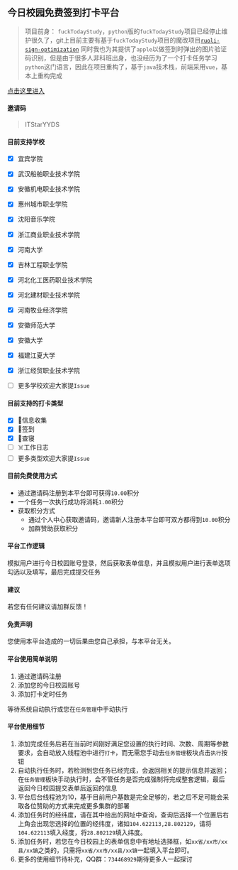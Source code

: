## 今日校园免费签到打卡平台

> 项目前身： `fuckTodayStudy`，`python`版的`fuckTodayStudy`项目已经停止维护很久了，git上目前主要有基于`fuckTodayStudy`项目的魔改项目[`ruoli-sign-optimization`](https://github.com/IceTiki/ruoli-sign-optimization) 同时我也为其提供了`apple`以做签到时弹出的图片验证码识别，但是由于很多人非科班出身，也没经历为了一个打卡任务学习`python`这门语言，因此在项目重构了，基于`java`技术栈，前端采用`vue`，基本上重构完成

<a href="https://itstar.ruoli.cc">点击这里进入</a>


#### 邀请码


> ITStarYYDS

#### 目前支持学校

- [x] 宜宾学院

- [x] 武汉船舶职业技术学院
- [x] 安徽机电职业技术学院 
- [x] 惠州城市职业学院  
- [x] 沈阳音乐学院 
- [x] 浙江商业职业技术学院 
- [x] 河南大学 
- [x] 吉林工程职业学院  
- [x] 河北化工医药职业技术学院
- [x] 河北建材职业技术学院
- [x] 河南牧业经济学院
- [x] 安徽师范大学
- [x] 安徽大学
- [x] 福建江夏大学
- [x] 浙江经贸职业技术学院
- [ ] 更多学校欢迎大家提`Issue`

#### 目前支持的打卡类型

- [x] 🥪信息收集
- [x] 🍺签到
- [x] 🐔查寝
- [ ] ☠️工作日志
- [ ] 更多类型欢迎大家提`Issue`

#### 目前免费使用方式

- 通过邀请码注册到本平台即可获得`10.00`积分
- 一个任务一次执行成功将消耗`1.00`积分
- 获取积分方式
  - 通过个人中心获取邀请码，邀请新人注册本平台即可双方都得到`10.00`积分
  - 加群赞助获取积分

#### 平台工作逻辑

模拟用户进行今日校园账号登录，然后获取表单信息，并且模拟用户进行表单选项勾选以及填写，最后完成提交任务

#### 建议

若您有任何建议请加群反馈！

#### 免责声明

您使用本平台造成的一切后果由您自己承担，与本平台无关。

#### 平台使用简单说明

1. 通过邀请码注册
2. 添加您的今日校园账号
3. 添加打卡定时任务

等待系统自动执行或您在`任务管理`中手动执行

#### 平台使用细节

1. 添加完成任务后若在当前时间刚好满足您设置的执行时间、次数、周期等参数要求，会自动放入线程池中进行`打卡`，而无需您手动去`任务管理`板块点击`执行`按钮
2. 自动执行任务时，若检测到您任务已经完成，会返回相关的提示信息并返回；在`任务管理`板块手动执行时，会不管任务是否完成强制将完成整套逻辑，最后返回今日校园提交表单后返回的信息
3. 平台后台线程池为10，基于目前用户基数是完全足够的，若之后不足可能会采取各位赞助的方式来完成更多集群的部署
4. 添加任务时的经纬度，请在其中给出的网址中查询，查询后选择一个位置后右上角会出现您选择的位置的经纬度，诸如`104.622113,28.802129`，请将`104.622113`填入经度，将`28.802129`填入纬度。
5. 添加任务时，若您在今日校园上的表单信息中有地址选择框，如`xx省/xx市/xx县/xx镇`之类的，只需将`xx省/xx市/xx县/xx镇`一起填入平台即可。
6. 更多的使用细节待补充，QQ群：`734468929`期待更多人一起探讨
